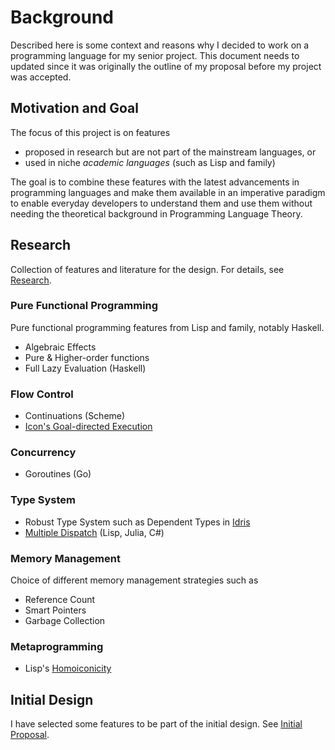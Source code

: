 # Background
Described here is some context and reasons why I decided to work on a programming language for my senior project. This document needs to updated since it was originally the outline of my proposal before my project was accepted.

## Motivation and Goal
The focus of this project is on features

- proposed in research but are not part of the mainstream languages, or
- used in niche *academic languages* (such as Lisp and family)

The goal is to combine these features with the latest advancements in programming languages and make 
them available in an imperative paradigm to enable everyday developers to understand them and use them 
without needing the theoretical background in Programming Language Theory.

## Research
Collection of features and literature for the design. For details, see [Research](/Research/README.md).

### Pure Functional Programming
Pure functional programming features from Lisp and family, notably Haskell.

- Algebraic Effects
- Pure & Higher-order functions
- Full Lazy Evaluation (Haskell)

### Flow Control
- Continuations (Scheme)
- [Icon's Goal-directed Execution](https://en.wikipedia.org/wiki/Icon_(programming_language)#Goal-directed_execution)

### Concurrency
- Goroutines (Go)

### Type System
- Robust Type System such as Dependent Types in [Idris](https://www.idris-lang.org/)
- [Multiple Dispatch](https://en.wikipedia.org/wiki/Multiple_dispatch) (Lisp, Julia, C#)

### Memory Management

Choice of different memory management strategies such as 
- Reference Count
- Smart Pointers
- Garbage Collection

### Metaprogramming
- Lisp's [Homoiconicity](https://en.wikipedia.org/wiki/Homoiconicity)

## Initial Design
I have selected some features to be part of the initial design. See 
[Initial Proposal](/Proposals/Initial.md).
